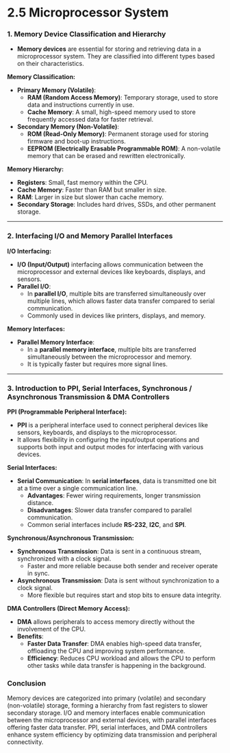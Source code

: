 # 2.5 Microprocessor System

### 1. **Memory Device Classification and Hierarchy**

* **Memory devices** are essential for storing and retrieving data in a microprocessor system. They are classified into different types based on their characteristics.

**Memory Classification:**

* **Primary Memory (Volatile)**:
  * **RAM (Random Access Memory)**: Temporary storage, used to store data and instructions currently in use.
  * **Cache Memory**: A small, high-speed memory used to store frequently accessed data for faster retrieval.
* **Secondary Memory (Non-Volatile)**:
  * **ROM (Read-Only Memory)**: Permanent storage used for storing firmware and boot-up instructions.
  * **EEPROM (Electrically Erasable Programmable ROM)**: A non-volatile memory that can be erased and rewritten electronically.

**Memory Hierarchy:**

* **Registers**: Small, fast memory within the CPU.
* **Cache Memory**: Faster than RAM but smaller in size.
* **RAM**: Larger in size but slower than cache memory.
* **Secondary Storage**: Includes hard drives, SSDs, and other permanent storage.

***

### **2. Interfacing I/O and Memory Parallel Interfaces**

**I/O Interfacing:**

* **I/O (Input/Output)** interfacing allows communication between the microprocessor and external devices like keyboards, displays, and sensors.
* **Parallel I/O**:
  * In **parallel I/O**, multiple bits are transferred simultaneously over multiple lines, which allows faster data transfer compared to serial communication.
  * Commonly used in devices like printers, displays, and memory.

**Memory Interfaces:**

* **Parallel Memory Interface**:
  * In a **parallel memory interface**, multiple bits are transferred simultaneously between the microprocessor and memory.
  * It is typically faster but requires more signal lines.

***

### **3. Introduction to PPI, Serial Interfaces, Synchronous / Asynchronous Transmission & DMA Controllers**

**PPI (Programmable Peripheral Interface):**

* **PPI** is a peripheral interface used to connect peripheral devices like sensors, keyboards, and displays to the microprocessor.
* It allows flexibility in configuring the input/output operations and supports both input and output modes for interfacing with various devices.

**Serial Interfaces:**

* **Serial Communication**: In **serial interfaces**, data is transmitted one bit at a time over a single communication line.
  * **Advantages**: Fewer wiring requirements, longer transmission distance.
  * **Disadvantages**: Slower data transfer compared to parallel communication.
  * Common serial interfaces include **RS-232**, **I2C**, and **SPI**.

**Synchronous/Asynchronous Transmission:**

* **Synchronous Transmission**: Data is sent in a continuous stream, synchronized with a clock signal.
  * Faster and more reliable because both sender and receiver operate in sync.
* **Asynchronous Transmission**: Data is sent without synchronization to a clock signal.
  * More flexible but requires start and stop bits to ensure data integrity.

**DMA Controllers (Direct Memory Access):**

* **DMA** allows peripherals to access memory directly without the involvement of the CPU.
* **Benefits**:
  * **Faster Data Transfer**: DMA enables high-speed data transfer, offloading the CPU and improving system performance.
  * **Efficiency**: Reduces CPU workload and allows the CPU to perform other tasks while data transfer is happening in the background.

### Conclusion

Memory devices are categorized into primary (volatile) and secondary (non-volatile) storage, forming a hierarchy from fast registers to slower secondary storage. I/O and memory interfaces enable communication between the microprocessor and external devices, with parallel interfaces offering faster data transfer. PPI, serial interfaces, and DMA controllers enhance system efficiency by optimizing data transmission and peripheral connectivity.



